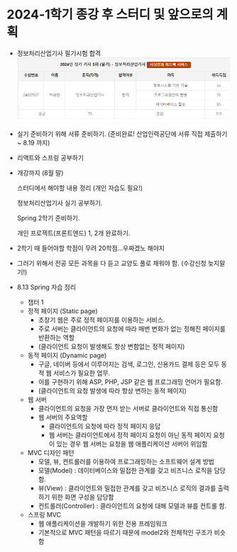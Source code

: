 # 2024-1학기 종강 후 스터디 및 앞으로의 계획
 - 정보처리산업기사 필기시험 합격 <br/>
 ![alt text](1231.PNG)
 - 실기 준비하기 위해 서류 준비하기. (준비완료! 산업인력공단에 서류 직접 제출하기 ~ 8.19 까지)
 - 리액트와 스프링 공부하기
 - 개강까지 (8월 말)

    스터디에서 해야할 내용 정리 (개인 자습도 필요!)

    정보처리산업기사 실기 공부하기.

    Spring 2학기 준비하기.

    개인 프로젝트(프론트엔드) 1, 2개 완료하기.
- 2학기 때 들어야할 학점이 무려 20학점...우짜겠노 해야지
- 그러기 위해서 전공 모든 과목을 다 듣고 교양도 풀로 채워야 함. (수강신청 늦지말기!)

- 8.13 Spring 자습 정리
    - 챕터 1
    - 정적 페이지 (Static page)
        - 초창기 웹은 주로 정적 페이지를 이용하는 서비스.
        - 주로 서버는 클라이언트의 요청에 따라 매번 변화가 없는 정해진 페이지를 반환하는 역할
        - (클라이언트 요청이 발생해도 항상 변함없는 정적 페이지)
    - 동적 페이지 (Dynamic page)
        - 구글, 네이버 등에서 이루어지는 검색, 로그인, 신용카드 결제 등은 모두 동적 웹 서비스가 필요한 업무.
        - 이를 구현하기 위해 ASP, PHP, JSP 같은 웹 프로그래밍 언어가 필요함.
        - (클라이언트의 요청 발생에 따라 항상 변하는 동적 페이지)
    - 웹 서버
        - 클라이언트의 요청을 가장 먼저 받는 서버로 클라이언트와 직접 통신함
        - 웹 서버의 주요역할
            - 클라이언트의 요청에 따라 정적 페이지 응답
            - 웹 서버는 클라이언트에서 정적 페이지 요청이 아닌 동적 페이지 요청이 있는 경우 웹 서버는 요청을 웹 애플리케이션 서버어 위임함
    - MVC 디자인 패턴   
        - 모델, 뷰, 컨트롤러를 이용하여 프로그래밍하는 소프트웨어 설계 방법
        - 모델(Model) : 데이터베이스와 밀접한 관계를 갖고 비즈니스 로직을 담당함.
        - 뷰(View) : 클라이언트와 밀접한 관계를 갖고 비즈니스 로직의 결과를 출력하기 위한 화면 구성을 담당함
        - 컨트롤러(Controller) : 클라이언트의 요청에 대해 모델과 뷰를 컨트롤 함.
    - 스프링 MVC 
        - 웹 애플리케이션을 개발하기 위한 전용 프레임워크
        - 기본적으로 MVC 패턴을 따르기 때문에 model2와 전체적인 구조가 비슷함
        